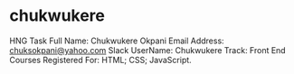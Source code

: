 # chukwukere
HNG Task
Full Name: Chukwukere Okpani
Email Address: chuksokpani@yahoo.com
Slack UserName: Chukwukere
Track: Front End
Courses Registered For: HTML; CSS; JavaScript.




